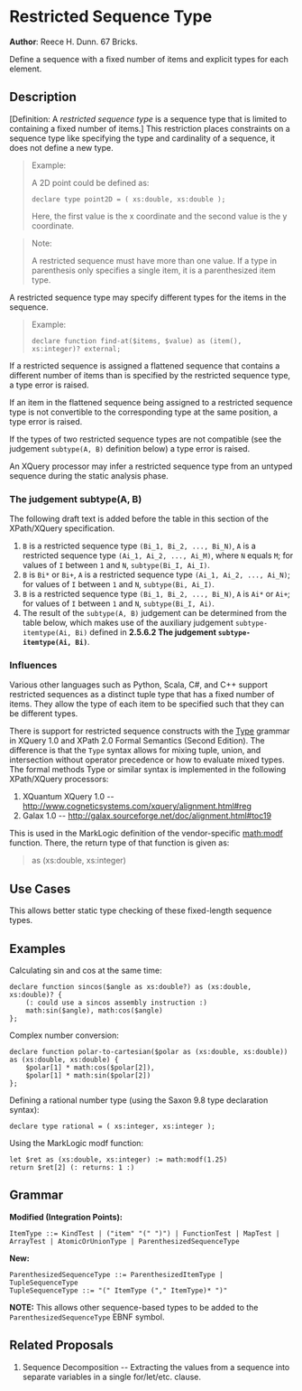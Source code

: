 # Restricted Sequence Type

**Author**: Reece H. Dunn. 67 Bricks.

Define a sequence with a fixed number of items and explicit types for each element.


## Description

\[Definition: A *restricted sequence type* is a sequence type that is limited to containing a fixed number of items.\] This restriction places constraints on a sequence type like specifying the type and cardinality of a sequence, it does not define a new type.

> Example:
>
> A 2D point could be defined as:
>
>     declare type point2D = ( xs:double, xs:double );
>
> Here, the first value is the x coordinate and the second value is the y coordinate.

> Note:
>
> A restricted sequence must have more than one value. If a type in parenthesis only specifies a single item, it is a parenthesized item type.

A restricted sequence type may specify different types for the items in the sequence.

> Example:
>
>     declare function find-at($items, $value) as (item(), xs:integer)? external;

If a restricted sequence is assigned a flattened sequence that contains a different number of items than is specified by the restricted sequence type, a type error is raised.

If an item in the flattened sequence being assigned to a restricted sequence type is not convertible to the corresponding type at the same position, a type error is raised.

If the types of two restricted sequence types are not compatible (see the judgement `subtype(A, B)` definition below) a type error is raised.

An XQuery processor may infer a restricted sequence type from an untyped sequence during the static analysis phase.


### The judgement subtype(A, B)

The following draft text is added before the table in this section of the XPath/XQuery specification.

1. `B` is a restricted sequence type `(Bi_1, Bi_2, ..., Bi_N)`, `A` is a restricted sequence type `(Ai_1, Ai_2, ..., Ai_M)`, where `N` equals `M`; for values of `I` between `1` and `N`, `subtype(Bi_I, Ai_I)`.
1. `B` is `Bi*` or `Bi+`, `A` is a restricted sequence type `(Ai_1, Ai_2, ..., Ai_N)`; for values of `I` between `1` and `N`, `subtype(Bi, Ai_I)`.
1. `B` is a restricted sequence type `(Bi_1, Bi_2, ..., Bi_N)`, `A` is `Ai*` or `Ai+`; for values of `I` between `1` and `N`, `subtype(Bi_I, Ai)`.
1. The result of the `subtype(A, B)` judgement can be determined from the table below, which makes use of the auxiliary judgement `subtype-itemtype(Ai, Bi)` defined in __2.5.6.2 The judgement `subtype-itemtype(Ai, Bi)`__. 


### Influences

Various other languages such as Python, Scala, C#, and C++ support restricted sequences as a distinct tuple type that has a fixed number of items. They allow the type of each item to be specified such that they can be different types.

There is support for restricted sequence constructs with the [Type](https://www.w3.org/TR/xquery-semantics/#doc-fs-Type) grammar in XQuery 1.0 and XPath 2.0 Formal Semantics (Second Edition). The difference is that the `Type` syntax allows for mixing tuple, union, and intersection without operator precedence or how to evaluate mixed types. The formal methods Type or similar syntax is implemented in the following XPath/XQuery processors:

1. XQuantum XQuery 1.0 -- http://www.cogneticsystems.com/xquery/alignment.html#reg
1. Galax 1.0 -- http://galax.sourceforge.net/doc/alignment.html#toc19

This is used in the MarkLogic definition of the vendor-specific [math:modf](https://docs.marklogic.com/math:modf) function. There, the return type of that function is given as:

> as (xs:double, xs:integer)

## Use Cases

This allows better static type checking of these fixed-length sequence types.


## Examples

Calculating sin and cos at the same time:

    declare function sincos($angle as xs:double?) as (xs:double, xs:double)? {
        (: could use a sincos assembly instruction :)
        math:sin($angle), math:cos($angle)
    };

Complex number conversion:

    declare function polar-to-cartesian($polar as (xs:double, xs:double)) as (xs:double, xs:double) {
        $polar[1] * math:cos($polar[2]),
        $polar[1] * math:sin($polar[2])
    };

Defining a rational number type (using the Saxon 9.8 type declaration syntax):

    declare type rational = ( xs:integer, xs:integer );

Using the MarkLogic modf function:

    let $ret as (xs:double, xs:integer) := math:modf(1.25)
    return $ret[2] (: returns: 1 :)


## Grammar

__Modified (Integration Points):__

    ItemType ::= KindTest | ("item" "(" ")") | FunctionTest | MapTest | ArrayTest | AtomicOrUnionType | ParenthesizedSequenceType

__New:__

    ParenthesizedSequenceType ::= ParenthesizedItemType | TupleSequenceType
    TupleSequenceType ::= "(" ItemType ("," ItemType)* ")"

__NOTE:__ This allows other sequence-based types to be added to the `ParenthesizedSequenceType` EBNF symbol.

## Related Proposals

1.  Sequence Decomposition -- Extracting the values from a sequence into separate variables in a single for/let/etc. clause.

